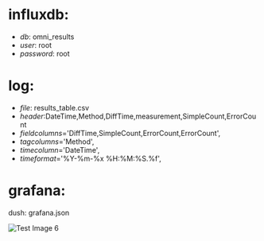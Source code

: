 # influxdb:
- *db*: omni_results
- *user*: root
- *password*: root

# log:
- *file*: results_table.csv
- *header*:DateTime,Method,DiffTime,measurement,SimpleCount,ErrorCount
- *fieldcolumns*='DiffTime,SimpleCount,ErrorCount,ErrorCount',
- *tagcolumns*='Method',
- *timecolumn*='DateTime',
- *timeformat*='%Y-%m-%x %H:%M:%S.%f',

# grafana:
dush: grafana.json

![Test Image 6](master/img/diffTime.png)